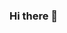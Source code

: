 ### Hi there 👋

<!--
**Strange-Philip/Strange-Philip** is a ✨ _special_ ✨ repository because its `README.md` (this file) appears on your GitHub profile.

Here are some ideas to get you started:

- 🔭 I’m currently working on Mizormor
- 🌱 I’m currently learning Swift Ui
- 👯 I’m looking to collaborate on ...
- 💬 Ask me about Flutter
- 📫 How to reach me: ...
- 😄 Pronouns: He/Him
- ⚡ Fun fact: 
-->
